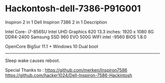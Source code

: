 # Hackontosh-dell-7386-P91G001
 Inspiron 2 in 1 
Dell Inspiron 7386 2 in 1 Description

Intel Core- i7-8565U
Intel UHD Graphics 620
13.3 inches: 1920 x 1080
8G DDR4-2400
Samsung SSD 960 EVO 500G
WIFI intel -9560
BIOS 1.8.0

OpenCore
BigSur 11.1 + Windows 10 Dual boot

--------
Sleep wake causes reboot.

Special Thanks to :
https://github.com/merken/Inspiron7586
https://github.com/hacker1024/Dell-Inspiron-7586-Hackintosh
